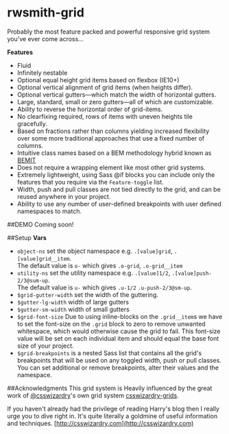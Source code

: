 # rwsmith-grid
Probably the most feature packed and powerful responsive grid system you've 
ever come across&hellip;

**Features**
* Fluid
* Infinitely nestable
* Optional equal height grid items based on flexbox (IE10+)
* Optional vertical alignment of grid items (when heights differ).
* Optional vertical gutters&mdash;which match the width of horizontal gutters.
* Large, standard, small or zero gutters&mdash;all of which are customizable.
* Ability to reverse the horizontal order of grid-items.
* No clearfixing required, rows of items with uneven heights tile gracefully.
* Based on fractions rather than columns yielding increased flexibility over
  some more traditional approaches that use a fixed number of columns.
* Intuitive class names based on a BEM methodology hybrid known as [BEMIT](http://csswizardry.com/2015/08/bemit-taking-the-bem-naming-convention-a-step-further/#responsive-suffixes)
* Does not require a wrapping element like most other grid systems.
* Extremely lightweight, using Sass @if blocks you can include only the
  features that you require via the `Feature-toggle` list.
* Width, push and pull classes are not tied directly to the grid, and can be 
  reused anywhere in your project.
* Ability to use any number of user-defined breakpoints with user defined
  namespaces to match.

##DEMO
Coming soon!

##Setup
**Vars**
* `object-ns` set the object namespace e.g. `.[value]grid`, `.[value]grid__item`.  
 The default value is `o-` which gives `.o-grid`, `.o-grid__item`
* `utility-ns` set the utility namespace e.g. `.[value]1/2`, 
 `.[value]push-2/3@sum-up`.  
 The default value is `u-` which gives `.u-1/2` `.u-push-2/3@sm-up`.
* `$grid-gutter-width` set the width of the guttering.
* `$gutter-lg-width` width of large gutters
* `$gutter-sm-width` width of small gutters
* `$grid-font-size` Due to using inline-blocks on the `.grid__item`s we have to
 set the font-size on the `.grid` block to zero to remove unwanted whitespace,
 which would otherwise cause the grid to fail.  This font-size value will be
 set on each individual item and should equal the base font size of your project.
* `$grid-breakpoints` is a nested Sass list that contains all the grid's 
breakpoints that will be used on any toggled width, push or pull classes. You
can set additional or remove breakpoints, alter their values and the namespace.

##Acknowledgments
This grid system is Heavily influenced by the great work of
[@csswizardry](https://twitter.com/csswizardry])'s own grid system 
[csswizardry-grids](https://github.com/csswizardry/csswizardry-grids).  

If you haven't already had the privilege of reading Harry's blog then I really 
urge you to dive right in.  It's quite literally a goldmine of useful 
information and techniques.
[http://csswizardry.com](http://csswizardry.com)




